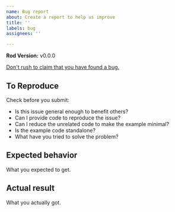 ```yaml
---
name: Bug report
about: Create a report to help us improve
title: ''
labels: bug
assignees: ''

---
```


**Rod Version:** v0.0.0

[Don't rush to claim that you have found a bug.](http://www.catb.org/~esr/faqs/smart-questions.html#idm368)

## To Reproduce

Check before you submit:

- Is this issue general enough to benefit others?
- Can I provide code to reproduce the issue?
- Can I reduce the unrelated code to make the example minimal?
- Is the example code standalone?
- What have you tried to solve the problem?

## Expected behavior

What you expected to get.

## Actual result

What you actually got.
